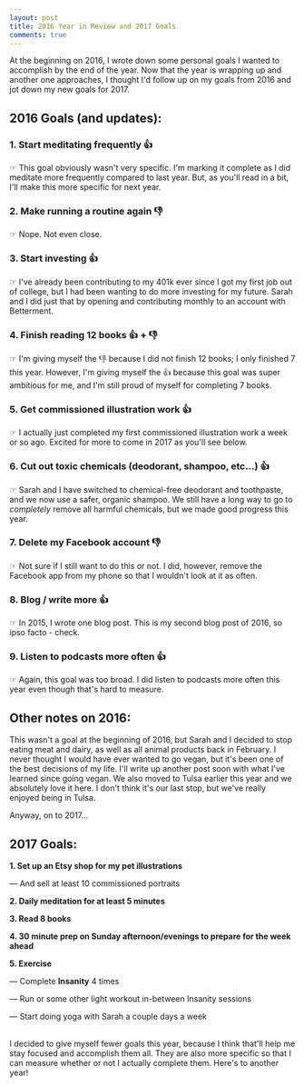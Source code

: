 ```yaml
---
layout: post
title: 2016 Year in Review and 2017 Goals
comments: true
---
```


At the beginning on 2016, I wrote down some personal goals I wanted to accomplish by the end of the year. Now that the year is wrapping up and another one approaches, I thought I'd follow up on my goals from 2016 and jot down my new goals for 2017.

<h2 class="blog-subhead">2016 Goals (and updates):</h2>

<h3>1. Start meditating frequently 👍</h3>

<span class="sub-bullet">☞ This goal obviously wasn't very specific. I'm marking it complete as I did meditate more frequently compared to last year. But, as you'll read in a bit, I'll make this more specific for next year.</span>

<h3 class="margin-top-30">2. Make running a routine again 👎</h3>

<span class="sub-bullet">☞ Nope. Not even close.</span>

<h3 class="margin-top-30">3. Start investing 👍</h3>

<span class="sub-bullet">☞ I've already been contributing to my 401k ever since I got my first job out of college, but I had been wanting to do more investing for my future. Sarah and I did just that by opening and contributing monthly to an account with Betterment.</span>

<h3 class="margin-top-30">4. Finish reading 12 books 👍 + 👎</h3>

<span class="sub-bullet">☞ I'm giving myself the 👎 because I did not finish 12 books; I only finished 7 this year. However, I'm giving myself the 👍 because this goal was super ambitious for me, and I'm still proud of myself for completing 7 books.</span>

<h3 class="margin-top-30">5. Get commissioned illustration work 👍</h3>

<span class="sub-bullet">☞ I actually just completed my first commissioned illustration work a week or so ago. Excited for more to come in 2017 as you'll see below.</span>

<h3 class="margin-top-30">6. Cut out toxic chemicals (deodorant, shampoo, etc...) 👍</h3>

<span class="sub-bullet">☞ Sarah and I have switched to chemical-free deodorant and toothpaste, and we now use a safer, organic shampoo. We still have a long way to go to _completely_ remove all harmful chemicals, but we made good progress this year.</span>

<h3 class="margin-top-30">7. Delete my Facebook account 👎</h3>

<span class="sub-bullet">☞ Not sure if I still want to do this or not. I did, however, remove the Facebook app from my phone so that I wouldn't look at it as often.</span>

<h3 class="margin-top-30">8. Blog / write more 👍</h3>

<span class="sub-bullet">☞ In 2015, I wrote one blog post. This is my second blog post of 2016, so ipso facto - check.</span>

<h3 class="margin-top-30">9. Listen to podcasts more often 👍</h3>

<span class="sub-bullet">☞ Again, this goal was too broad. I did listen to podcasts more often this year even though that's hard to measure.</span>

<h2 class="blog-subhead">Other notes on 2016:</h2>

This wasn't a goal at the beginning of 2016, but Sarah and I decided to stop eating meat and dairy, as well as all animal products back in February. I never thought I would have ever wanted to go vegan, but it's been one of the best decisions of my life. I'll write up another post soon with what I've learned since going vegan. We also moved to Tulsa earlier this year and we absolutely love it here. I don't think it's our last stop, but we've really enjoyed being in Tulsa.

Anyway, on to 2017...

<h2 class="blog-subhead">2017 Goals:</h2>

**1. Set up an Etsy shop for my pet illustrations**

<span class="sub-bullet"> — And sell at least 10 commissioned portraits</span>

**2. Daily meditation for at least 5 minutes**

**3. Read 8 books**

**4. 30 minute prep on Sunday afternoon/evenings to prepare for the week ahead**

**5. Exercise**

<span class="sub-bullet"> — Complete **Insanity** 4 times</span>

<span class="sub-bullet"> — Run or some other light workout in-between Insanity sessions</span>

<span class="sub-bullet"> — Start doing yoga with Sarah a couple days a week</span>

<br>
I decided to give myself fewer goals this year, because I think that'll help me stay focused and accomplish them all. They are also more specific so that I can measure whether or not I actually complete them. Here's to another year!
